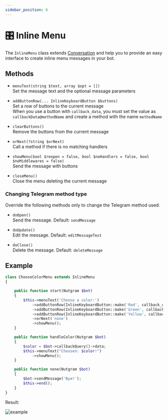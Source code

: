 ```yaml
---
sidebar_position: 6
---
```


# 🎛 Inline Menu

The `InlineMenu` class extends [Conversation](conversations.md) and help you to provide an easy interface to
create inline menu messages in your bot.

## Methods

- `menuText(string $text, array $opt = [])`<br/>
  Set the message text and the optional message parameters

- `addButtonRow(... InlineKeyboardButton $buttons)`<br/>
  Set a row of buttons to the current message<br/>
  When you use a button with `callback_data`, you must set
  the value as `callbackData@methodName` and create a method with the name `methodName`

- `clearButtons()`<br/>
  Remove the buttons from the current message

- `orNext(?string $orNext)`<br/>
  Call a method if there is no matching handlers

- `showMenu(bool $reopen = false, bool $noHandlers = false, bool $noMiddlewares = false)`<br/>
  Send the message with buttons

- `closeMenu()`<br/>
  Close the menu deleting the current message

### Changing Telegram method type
Override the following methods only to change the Telegram method used:

- `doOpen()`<br/>
  Send the message. Default: `sendMessage`

- `doUpdate()`<br/>
  Edit the message. Default: `editMessageText`

- `doClose()`<br/>
  Delete the message. Default: `deleteMessage`

## Example

```php
class ChooseColorMenu extends InlineMenu
{

    public function start(Nutgram $bot)
    {
        $this->menuText('Choose a color:')
            ->addButtonRow(InlineKeyboardButton::make('Red', callback_data: 'red@handleColor'))
            ->addButtonRow(InlineKeyboardButton::make('Green', callback_data: 'green@handleColor'))
            ->addButtonRow(InlineKeyboardButton::make('Yellow', callback_data: 'yellow@handleColor'))
            ->orNext('none')
            ->showMenu();
    }

    public function handleColor(Nutgram $bot)
    {
        $color = $bot->callbackQuery()->data;
        $this->menuText("Choosen: $color!")
            ->showMenu();
    }

    public function none(Nutgram $bot)
    {
        $bot->sendMessage('Bye!');
        $this->end();
    }
}
```

Result:

![example](https://i.imgur.com/IQ63ruH.gif)

